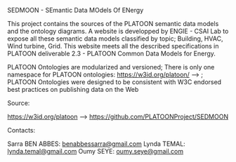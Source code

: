 
SEDMOON - SEmantic Data MOdels Of ENergy

This project contains the sources of the PLATOON semantic data models and the ontology diagrams. A website is developped by ENGIE - CSAI Lab to expose all these semantic data models classified by topic; Building, HVAC, Wind turbine, Grid. This website meets all the described specifications in PLATOON deliverable 2.3 - PLATOON Common Data Models for Energy.

PLATOON Ontologies are modularized and versioned;
There is only one namespace for PLATOON ontologies: https://w3id.org/platoon/ --> ;
PLATOON Ontologies were designed to be consistent with W3C endorsed best practices on publishing data on the Web

Source:

https://w3id.org/platoon --> https://github.com/PLATOONProject/SEDMOON

Contacts:

Sarra BEN ABBES: benabbessarra@gmail.com Lynda TEMAL: lynda.temal@gmail.com Oumy SEYE: oumy.seye@gmail.com